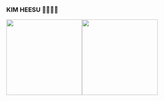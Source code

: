 ### KIM HEESU 👋👋👋👋

<!--
**HeesuKim0203/HeesuKim0203** is a ✨ _special_ ✨ repository because its `README.md` (this file) appears on your GitHub profile.

Here are some ideas to get you started:

- 🔭 I’m currently working on ...
- 🌱 I’m currently learning ...
- 👯 I’m looking to collaborate on ...
- 🤔 I’m looking for help with ...
- 💬 Ask me about ...
- 📫 How to reach me: ...
- 😄 Pronouns: ...
- ⚡ Fun fact: ...
-->

<p align="center">
  <a href="https://github.com/HeesuKim0203">
    <img height="200em" src="https://github-readme-stats-eight-theta.vercel.app/api?username=HeesuKim0203&show_icons=true&theme=dracula&include_all_commits=true&count_private=true" style="float : left ;"/>
    <img height="200em" src="https://github-readme-stats-eight-theta.vercel.app/api/top-langs/?username=HeesuKim0203&layout=compact&langs_count=8&theme=dracula" style="float : left ;"/>
  </a>
</p>

